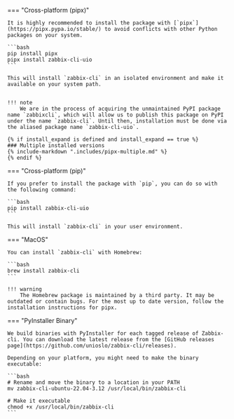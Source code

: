 === "Cross-platform (pipx)"

    It is highly recommended to install the package with [`pipx`](https://pipx.pypa.io/stable/) to avoid conflicts with other Python packages on your system.

    ```bash
    pip install pipx
    pipx install zabbix-cli-uio
    ```

    This will install `zabbix-cli` in an isolated environment and make it available on your system path.


    !!! note
        We are in the process of acquiring the unmaintained PyPI package name `zabbixcli`, which will allow us to publish this package on PyPI under the name `zabbix-cli`. Until then, installation must be done via the aliased package name `zabbix-cli-uio`.

    {% if install_expand is defined and install_expand == true %}
    ### Multiple installed versions
    {% include-markdown ".includes/pipx-multiple.md" %}
    {% endif %}

=== "Cross-platform (pip)"

    If you prefer to install the package with `pip`, you can do so with the following command:

    ```bash
    pip install zabbix-cli-uio
    ```

    This will install `zabbix-cli` in your user environment.

=== "MacOS"

    You can install `zabbix-cli` with Homebrew:

    ```bash
    brew install zabbix-cli
    ```

    !!! warning
        The Homebrew package is maintained by a third party. It may be outdated or contain bugs. For the most up to date version, follow the installation instructions for pipx.

=== "PyInstaller Binary"

    We build binaries with PyInstaller for each tagged release of Zabbix-cli. You can download the latest release from the [GitHub releases page](https://github.com/unioslo/zabbix-cli/releases).

    Depending on your platform, you might need to make the binary executable:

    ```bash
    # Rename and move the binary to a location in your PATH
    mv zabbix-cli-ubuntu-22.04-3.12 /usr/local/bin/zabbix-cli

    # Make it executable
    chmod +x /usr/local/bin/zabbix-cli
    ```

